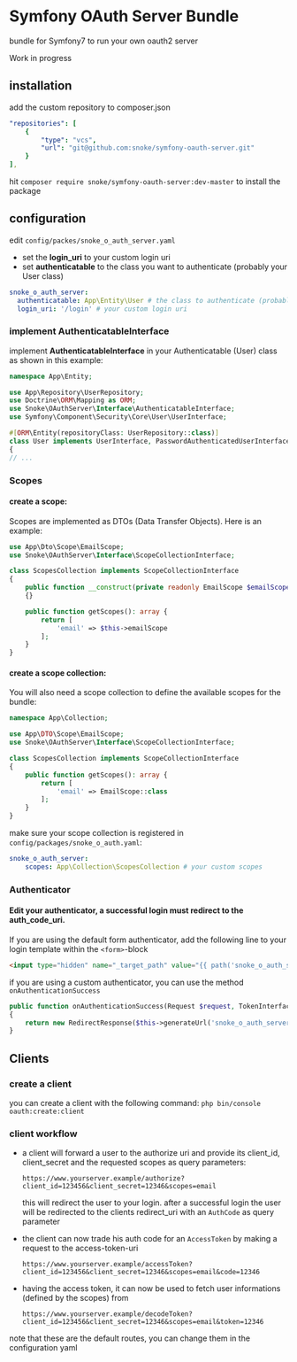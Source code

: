 # Symfony OAuth Server Bundle
bundle for Symfony7 to run your own oauth2 server

Work in progress

## installation
add the custom repository to composer.json
```yaml
"repositories": [
    {
        "type": "vcs",
        "url": "git@github.com:snoke/symfony-oauth-server.git"
    }
],
```

hit ```composer require snoke/symfony-oauth-server:dev-master``` to install the package

## configuration
edit ```config/packes/snoke_o_auth_server.yaml```
- set the **login_uri** to your custom login uri
- set **authenticatable** to the class you want to authenticate (probably your User class)
```yaml
snoke_o_auth_server:
  authenticatable: App\Entity\User # the class to authenticate (probably your user class)
  login_uri: '/login' # your custom login uri
```

### implement **AuthenticatableInterface** 
implement **AuthenticatableInterface**  in your Authenticatable (User) class as shown in this example:
```php
namespace App\Entity;

use App\Repository\UserRepository;
use Doctrine\ORM\Mapping as ORM;
use Snoke\OAuthServer\Interface\AuthenticatableInterface;
use Symfony\Component\Security\Core\User\UserInterface;

#[ORM\Entity(repositoryClass: UserRepository::class)]
class User implements UserInterface, PasswordAuthenticatedUserInterface, AuthenticatableInterface
{
// ...
```

### Scopes
#### create a scope:
Scopes are implemented as DTOs (Data Transfer Objects). Here is an example:
```php
use App\Dto\Scope\EmailScope;
use Snoke\OAuthServer\Interface\ScopeCollectionInterface;

class ScopesCollection implements ScopeCollectionInterface
{
    public function __construct(private readonly EmailScope $emailScope) 
    {}

    public function getScopes(): array {
        return [
            'email' => $this->emailScope
        ];
    }
}
```
#### create a scope collection:
You will also need a scope collection to define the available scopes for the bundle:
```php
namespace App\Collection;

use App\DTO\Scope\EmailScope;
use Snoke\OAuthServer\Interface\ScopeCollectionInterface;

class ScopesCollection implements ScopeCollectionInterface
{
    public function getScopes(): array {
        return [
            'email' => EmailScope::class
        ];
    }
}
```

make sure your scope collection is registered in ```config/packages/snoke_o_auth.yaml```:
```yaml
snoke_o_auth_server:
    scopes: App\Collection\ScopesCollection # your custom scopes
```

### Authenticator
#### Edit your authenticator, a successful login must redirect to the auth_code_uri.

If you are using the default form authenticator, add the following line to your login template within the ```<form>```-block
```html
<input type="hidden" name="_target_path" value="{{ path('snoke_o_auth_server_auth_code') }}">
```
if you are using a custom authenticator, you can use the method ```onAuthenticationSuccess```
```php
public function onAuthenticationSuccess(Request $request, TokenInterface $token, string $firewallName): ?Response
{
    return new RedirectResponse($this->generateUrl('snoke_o_auth_server_auth_code'));
}
```

## Clients
### create a client
you can create a client with the following command:
```php bin/console oauth:create:client```
### client workflow
- a client will forward a user to the authorize uri and provide its client_id, client_secret and the requested scopes as query parameters:

  ```https://www.yourserver.example/authorize?client_id=123456&client_secret=12346&scopes=email```

  this will redirect the user to your login. after a successful login the user will be redirected to the clients redirect_uri with an ```AuthCode``` as query parameter


- the client can now trade his auth code for an ```AccessToken``` by making a request to the access-token-uri
  
    ```https://www.yourserver.example/accessToken?client_id=123456&client_secret=12346&scopes=email&code=12346```


- having the access token, it can now be used to fetch user informations (defined by the scopes) from
  
  ```https://www.yourserver.example/decodeToken?client_id=123456&client_secret=12346&scopes=email&token=12346```

note that these are the default routes, you can change them in the configuration yaml
